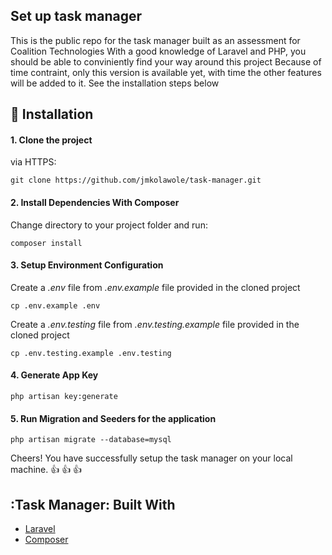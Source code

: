 ## Set up task manager
This is the public repo for the task manager built as an assessment for Coalition Technologies
With a good knowledge of Laravel and PHP, you should be able to conviniently find your way around this project
Because of time contraint, only this version is available yet, with time the other features will be added to it.
See the installation steps below

## :rocket: Installation

#### 1. Clone the project

via HTTPS:
```
git clone https://github.com/jmkolawole/task-manager.git
```

#### 2. Install Dependencies With Composer
Change directory to your project folder and run:
```
composer install
```

#### 3. Setup Environment Configuration
Create a _.env_ file from _.env.example_ file provided in the cloned project
```
cp .env.example .env
```
Create a _.env.testing_ file from _.env.testing.example_ file provided in the cloned project
```
cp .env.testing.example .env.testing
```

#### 4. Generate App Key
```
php artisan key:generate
```

#### 5. Run Migration and Seeders for the application

```
php artisan migrate --database=mysql
```

Cheers! You have successfully setup the task manager on your local machine.
:+1: :+1: :+1:

## :Task Manager: Built With

* [Laravel](http://laravel.com/docs/)
* [Composer](https://getcomposer.org/)

